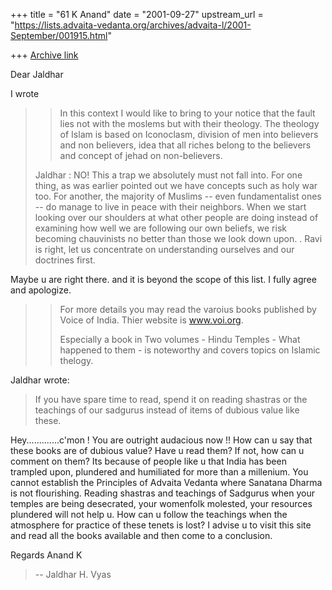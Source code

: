 +++
title = "61 K Anand"
date = "2001-09-27"
upstream_url = "https://lists.advaita-vedanta.org/archives/advaita-l/2001-September/001915.html"

+++
[Archive link](https://lists.advaita-vedanta.org/archives/advaita-l/2001-September/001915.html)

Dear Jaldhar

I wrote
> >
> > In this context I would like to bring to your notice that the fault lies
not
> > with the moslems but with their theology. The theology of Islam is based
on
> > Iconoclasm, division of men into believers and non believers, idea that
all
> > riches belong to the believers and concept of jehad on non-believers.
> >
> Jaldhar :
> NO!  This a trap we absolutely must not fall into.  For one thing, as was
> earlier pointed out we have concepts such as holy war too.  For another,
> the majority of Muslims -- even fundamentalist ones -- do manage to live
> in peace with their neighbors.  When we start looking over our shoulders
> at what other people are doing instead of examining how well we are
> following our own beliefs, we risk becoming chauvinists no better than
> those we look down upon. .  Ravi is right, let us concentrate on
> understanding ourselves and our doctrines first.
>
Maybe u are right there. and it is beyond the scope of this list. I fully
agree and apologize.

> > For more details you may read the varoius books published by Voice of
India.
> > Thier website is www.voi.org.
> >
> > Especially a book in Two volumes - Hindu Temples - What happened to
them -
> > is noteworthy and covers topics on Islamic thelogy.
> >
Jaldhar wrote:
> If you have spare time to read, spend it on reading shastras or the
> teachings of our sadgurus instead of items of dubious value like these.
>

Hey.............c'mon ! You are outright audacious now !!
How can u say that these books are of dubious value? Have u read them? If
not, how can u comment on them? Its because of people like u that India has
been trampled upon, plundered and humiliated for more than a millenium.
You cannot establish the Principles of Advaita Vedanta where Sanatana Dharma
is not flourishing. Reading shastras and teachings of Sadgurus when your
temples are being desecrated, your womenfolk molested, your resources
plundered will not help u. How can u follow the teachings when the
atmosphere for practice of these tenets is lost? I advise u to visit this
site and read all the books available and then come to a conclusion.

Regards
Anand K
> --
> Jaldhar H. Vyas <jaldhar at braincells.com>
>

